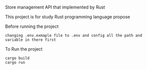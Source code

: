 Store management API that implemented by Rust

This project is for study Rust programming language propose

Before running the project 
```
changing .env.exmaple file to .env and config all the path and variable in there first 
```

To Run the project 
```
cargo build
cargo run
```
